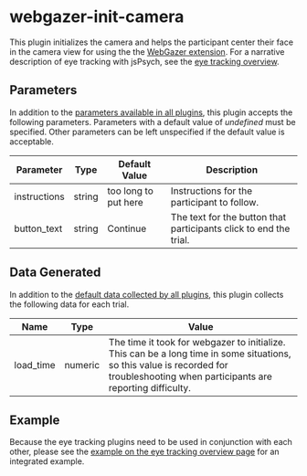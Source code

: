 # webgazer-init-camera

This plugin initializes the camera and helps the participant center their face in the camera view for using the the [WebGazer extension](../extensions/webgazer). For a narrative description of eye tracking with jsPsych, see the [eye tracking overview](../overview/eye-tracking). 

## Parameters

In addition to the [parameters available in all plugins](../overview/plugins.md#parameters-available-in-all-plugins), this plugin accepts the following parameters. Parameters with a default value of *undefined* must be specified. Other parameters can be left unspecified if the default value is acceptable.

Parameter | Type | Default Value | Description
----------|------|---------------|------------
instructions | string | too long to put here | Instructions for the participant to follow.
button_text | string | Continue | The text for the button that participants click to end the trial.

## Data Generated

In addition to the [default data collected by all plugins](../overview/plugins.md#data-collected-by-all-plugins), this plugin collects the following data for each trial.

Name | Type | Value
-----|------|------
load_time | numeric | The time it took for webgazer to initialize. This can be a long time in some situations, so this value is recorded for troubleshooting when participants are reporting difficulty.

## Example

Because the eye tracking plugins need to be used in conjunction with each other, please see the [example on the eye tracking overview page](../overview/eye-tracking.md#example) for an integrated example. 
